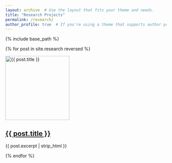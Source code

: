 ```yaml
---
layout: archive  # Use the layout that fits your theme and needs.
title: "Research Projects"
permalink: /research/
author_profile: true  # If you're using a theme that supports author profiles and yo
---
```


{% include base_path %}

{% for post in site.research reversed %}
  <div class="post-preview">
    <a href="{{ site.baseurl }}{{ post.url }}">
      <img src="https://davidhao1994.github.io/weixinghao.github.io/images/{{ post.slug }}.jpg" alt="{{ post.title }}" width="200" />
      <h2>{{ post.title }}</h2>
    </a>
    <p>{{ post.excerpt | strip_html }}</p>
  </div>
{% endfor %}



